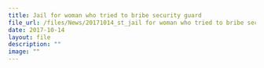 ```yaml
---
title: Jail for woman who tried to bribe security guard
file_url: /files/News/20171014_st_jail for woman who tried to bribe security guard.pdf
date: 2017-10-14
layout: file
description: ""
image: ""
---
```

